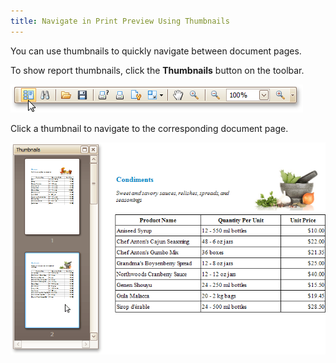 ```yaml
---
title: Navigate in Print Preview Using Thumbnails
---
```

You can use thumbnails to quickly navigate between document pages.
 

To show report thumbnails, click the **Thumbnails** button on the toolbar.

![document-viewer-show-thumbnails](../../../../images/Img118994.png)

Click a thumbnail to navigate to the corresponding document page.

![document-viewer-thumbnails-pane](../../../../images/Img118995.png)